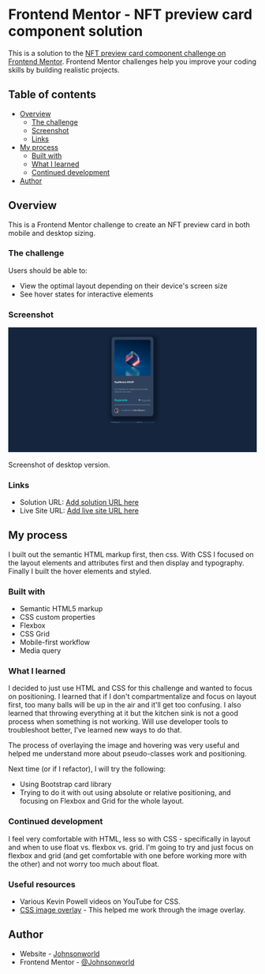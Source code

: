 # Frontend Mentor - NFT preview card component solution

This is a solution to the [NFT preview card component challenge on Frontend Mentor](https://www.frontendmentor.io/challenges/nft-preview-card-component-SbdUL_w0U). Frontend Mentor challenges help you improve your coding skills by building realistic projects. 

## Table of contents

- [Overview](#overview)
  - [The challenge](#the-challenge)
  - [Screenshot](#screenshot)
  - [Links](#links)
- [My process](#my-process)
  - [Built with](#built-with)
  - [What I learned](#what-i-learned)
  - [Continued development](#continued-development)
- [Author](#author)

## Overview

This is a Frontend Mentor challenge to create an NFT preview card in both mobile and desktop sizing.

### The challenge

Users should be able to:

- View the optimal layout depending on their device's screen size
- See hover states for interactive elements

### Screenshot

![](./images/completed-screenshot.jpg)

Screenshot of desktop version.

### Links

- Solution URL: [Add solution URL here](https://your-solution-url.com)
- Live Site URL: [Add live site URL here](https://your-live-site-url.com)

## My process

I built out the semantic HTML markup first, then css.  With CSS I focused on the layout elements and attributes first and then display and typography.  Finally I built the hover elements and styled.

### Built with

- Semantic HTML5 markup
- CSS custom properties
- Flexbox
- CSS Grid
- Mobile-first workflow
- Media query

### What I learned

I decided to just use HTML and CSS for this challenge and wanted to focus on positioning. I learned that if I don't compartmentalize and focus on layout first, too many balls will be up in the air and it'll get too confusing.  I also learned that throwing everything at it but the kitchen sink is not a good process when something is not working.  Will use developer tools to troubleshoot better, I've learned new ways to do that.  

The process of overlaying the image and hovering was very useful and helped me understand more about pseudo-classes work and positioning.  

Next time (or if I refactor), I will try the following:

- Using Bootstrap card library
- Trying to do it with out using absolute or relative positioning, and focusing on Flexbox and Grid for the whole layout.


### Continued development

I feel very comfortable with HTML, less so with CSS - specifically in layout and when to use float vs. flexbox vs. grid.  I'm going to try and just focus on flexbox and grid (and get comfortable with one before working more with the other) and not worry too much about float.

### Useful resources

- Various Kevin Powell videos on YouTube for CSS.
- [CSS image overlay](https://www.w3schools.com/howto/howto_css_image_overlay.asp) - This helped me work through the image overlay.


## Author

- Website - [Johnsonworld](https://johnsonworld.github.io/fementor-previewcard/)
- Frontend Mentor - [@Johnsonworld](https://www.frontendmentor.io/profile/Johnsonworld)





